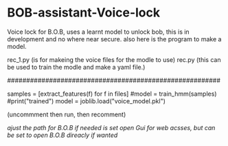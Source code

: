# BOB-assistant-Voice-lock


Voice lock for B.O.B, uses a learnt model to unlock bob,
this is in development and no where near secure.
also here is the program to make a model.

rec_1.py (is for makeing the voice files for the modle to use)
rec.py (this can be used to train the modle and make a yaml file.)

########################################################

samples = [extract_features(f) for f in files]
#model = train_hmm(samples)
#print("trained")
model = joblib.load("voice_model.pkl")

(uncommment then run, then recomment)



*ajust the path for B.O.B if needed is set open Gui for web acsses,
but can be set to open B.O.B direacly if wanted*
